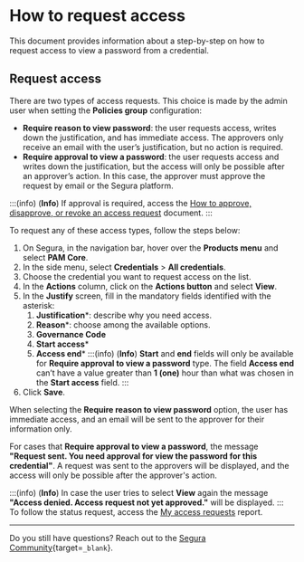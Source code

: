 # How to request access

This document provides information about a step-by-step on how to request access to view a password from a credential.

## Request access
There are two types of access requests. This choice is made by the admin user when setting the **Policies group** configuration:

* **Require reason to view password**: the user requests access, writes down the justification, and has immediate access. The approvers only receive an email with the user’s justification, but no action is required.
* **Require approval to view a password**: the user requests access and writes down the justification, but the access will only be possible after an approver’s action. In this case, the approver must approve the request by email or the Segura platform.

:::(info) (**Info**)
If approval is required, access the [How to approve, disapprove, or revoke an access request](/v4/docs/pam-session-how-to-approve-disapprove-or-revoke-an-access-request) document.
:::

To request any of these access types, follow the steps below:

1. On Segura, in the navigation bar, hover over the **Products menu** and select **PAM Core**.
2. In the side menu, select **Credentials** >  **All credentials**.
3. Choose the credential you want to request access on the list.
4. In the **Actions** column, click on the **Actions button** and select **View**.
5. In the **Justify** screen, fill in the mandatory fields identified with the asterisk:
    1. **Justification***: describe why you need access.
    2. **Reason***: choose among the available options.
    3. **Governance Code**
    4. **Start access***
    5. **Access end***
    :::(info) (**Info**)
    **Start** and **end** fields will only be available for **Require approval to view a password** type.
    The field **Access end** can’t have a value greater than **1 (one)** hour than what was chosen in the **Start access** field.
    :::
11. Click **Save**.

When selecting the **Require reason to view password** option, the user has immediate access, and an email will be sent to the approver for their information only.

For cases that **Require approval to view a password**, the message **"Request sent. You need approval for view the password for this credential"**. A request was sent to the approvers will be displayed, and the access will only be possible after the approver's action.

:::(info) (**Info**)
In case the user tries to select **View** again the message **"Access denied. Access request not yet approved."** will be displayed.
:::
To follow the status request, access the [My access requests](/v4/docs/pam-session-my-access-requests) report.

---
Do you still have questions? Reach out to the [Segura Community](https://community.Segura.io/){target=`_blank`}.